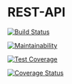# REST-API
[![Build Status](https://travis-ci.org/AnayoOleru/REST-API.svg?branch=develop)](https://travis-ci.org/AnayoOleru/REST-API)

[![Maintainability](https://api.codeclimate.com/v1/badges/29df1f627a2cae415314/maintainability)](https://codeclimate.com/github/AnayoOleru/REST-API/maintainability)

[![Test Coverage](https://api.codeclimate.com/v1/badges/29df1f627a2cae415314/test_coverage)](https://codeclimate.com/github/AnayoOleru/REST-API/test_coverage)

[![Coverage Status](https://coveralls.io/repos/github/AnayoOleru/REST-API/badge.svg?branch=develop)](https://coveralls.io/github/AnayoOleru/REST-API?branch=develop)
